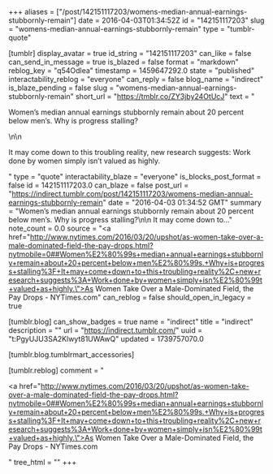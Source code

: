 +++
aliases = ["/post/142151117203/womens-median-annual-earnings-stubbornly-remain"]
date = 2016-04-03T01:34:52Z
id = "142151117203"
slug = "womens-median-annual-earnings-stubbornly-remain"
type = "tumblr-quote"

[tumblr]
display_avatar = true
id_string = "142151117203"
can_like = false
can_send_in_message = true
is_blazed = false
format = "markdown"
reblog_key = "q54Odlea"
timestamp = 1459647292.0
state = "published"
interactability_reblog = "everyone"
can_reply = false
blog_name = "indirect"
is_blaze_pending = false
slug = "womens-median-annual-earnings-stubbornly-remain"
short_url = "https://tmblr.co/ZY3jby24OtUcJ"
text = "<p>Women’s median annual earnings stubbornly remain about 20 percent below men’s. Why is progress stalling?</p>\n\n<p>It may come down to this troubling reality, new research suggests: Work done by women simply isn’t valued as highly.</p>"
type = "quote"
interactability_blaze = "everyone"
is_blocks_post_format = false
id = 142151117203.0
can_blaze = false
post_url = "https://indirect.tumblr.com/post/142151117203/womens-median-annual-earnings-stubbornly-remain"
date = "2016-04-03 01:34:52 GMT"
summary = "Women’s median annual earnings stubbornly remain about 20 percent below men’s. Why is progress stalling?\n\n It may come down to..."
note_count = 0.0
source = "<a href=\"http://www.nytimes.com/2016/03/20/upshot/as-women-take-over-a-male-dominated-field-the-pay-drops.html?nytmobile=0##Women%E2%80%99s+median+annual+earnings+stubbornly+remain+about+20+percent+below+men%E2%80%99s.+Why+is+progress+stalling%3F+It+may+come+down+to+this+troubling+reality%2C+new+research+suggests%3A+Work+done+by+women+simply+isn%E2%80%99t+valued+as+highly.\">As Women Take Over a Male-Dominated Field, the Pay Drops - NYTimes.com</a>"
can_reblog = false
should_open_in_legacy = true

[tumblr.blog]
can_show_badges = true
name = "indirect"
title = "indirect"
description = ""
url = "https://indirect.tumblr.com/"
uuid = "t:PgyUJU3SA2Klwyt81UWAwQ"
updated = 1739757070.0

[tumblr.blog.tumblrmart_accessories]

[tumblr.reblog]
comment = "<p><a href=\"http://www.nytimes.com/2016/03/20/upshot/as-women-take-over-a-male-dominated-field-the-pay-drops.html?nytmobile=0##Women%E2%80%99s+median+annual+earnings+stubbornly+remain+about+20+percent+below+men%E2%80%99s.+Why+is+progress+stalling%3F+It+may+come+down+to+this+troubling+reality%2C+new+research+suggests%3A+Work+done+by+women+simply+isn%E2%80%99t+valued+as+highly.\">As Women Take Over a Male-Dominated Field, the Pay Drops - NYTimes.com</a></p>"
tree_html = ""
+++
